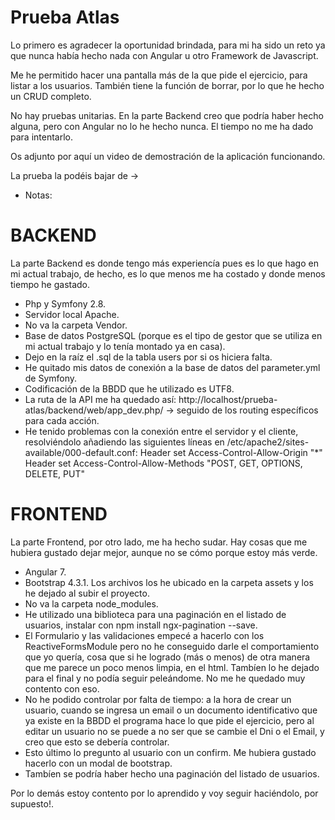 Prueba Atlas
==================

Lo primero es agradecer la oportunidad brindada, para mi ha sido un reto ya que nunca había hecho nada con Angular u otro Framework de Javascript. 

Me he permitido hacer una pantalla más de la que pide el ejercicio, para listar a los usuarios. También tiene la función de borrar, por lo que he hecho un CRUD completo.

No hay pruebas unitarias. En la parte Backend creo que podría haber hecho alguna, pero con Angular no lo he hecho nunca. El tiempo no me ha dado para intentarlo.

Os adjunto por aquí un video de demostración de la aplicación funcionando. 

La prueba la podéis bajar de -> 


* Notas:

BACKEND
==================

La parte Backend es donde tengo más experiencía pues es lo que hago en mi actual trabajo, de hecho, es lo que menos me ha costado y donde menos tiempo he gastado.

- Php y Symfony 2.8.
- Servidor local Apache.
- No va la carpeta Vendor.
- Base de datos PostgreSQL (porque es el tipo de gestor que se utiliza en mi actual trabajo y lo tenía montado ya en casa).
- Dejo en la raíz el .sql de la tabla users por si os hiciera falta.
- He quitado mis datos de conexión a la base de datos del parameter.yml de Symfony. 
- Codificación de la BBDD que he utilizado es UTF8.
- La ruta de la API me ha quedado así: http://localhost/prueba-atlas/backend/web/app_dev.php/ -> seguido de los routing específicos para cada acción.
- He tenido problemas con la conexión entre el servidor y el cliente, resolviéndolo añadiendo las siguientes líneas en /etc/apache2/sites-available/000-default.conf:
     Header set Access-Control-Allow-Origin "*"
     Header set Access-Control-Allow-Methods "POST, GET, OPTIONS, DELETE, PUT"

FRONTEND
==================

La parte Frontend, por otro lado, me ha hecho sudar. Hay cosas que me hubiera gustado dejar mejor, aunque no se cómo porque estoy más verde.

- Angular 7.
- Bootstrap 4.3.1. Los archivos los he ubicado en la carpeta assets y los he dejado al subir el proyecto.
- No va la carpeta node_modules.
- He utilizado una biblioteca para una paginación en el listado de usuarios, instalar con npm install ngx-pagination --save.
- El Formulario y las validaciones empecé a hacerlo con los ReactiveFormsModule pero no he conseguido darle el comportamiento que yo quería, cosa que si he logrado (más o menos) de otra manera que me parece un poco menos limpia, en el html. Tambíen lo he dejado para el final y no podía seguir peleándome. No me he quedado muy contento con eso.
- No he podido controlar por falta de tiempo: a la hora de crear un usuario, cuando se ingresa un email o un documento identificativo que ya existe en la BBDD el programa hace lo que pide el ejercicio, pero al editar un usuario no se puede a no ser que se cambie el Dni o el Email, y creo que esto se debería controlar.
- Esto último lo pregunto al usuario con un confirm. Me hubiera gustado hacerlo con un modal de bootstrap.
- Tambíen se podría haber hecho una paginación del listado de usuarios. 


Por lo demás estoy contento por lo aprendido y voy seguir haciéndolo, por supuesto!.

